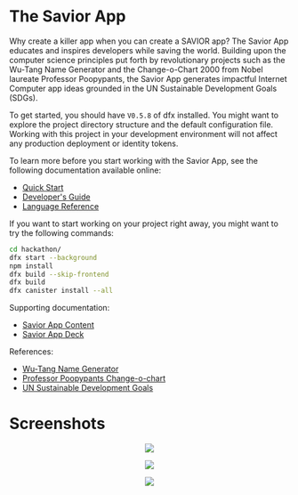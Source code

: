 # The Savior App

Why create a killer app when you can create a SAVIOR app? The Savior App educates and inspires developers while saving the world. Building upon the computer science principles put forth by revolutionary projects such as the Wu-Tang Name Generator and the Change-o-Chart 2000 from Nobel laureate Professor Poopypants, the Savior App generates impactful Internet Computer app ideas grounded in the UN Sustainable Development Goals (SDGs).

To get started, you should have `V0.5.8` of dfx installed. You might want to explore the project directory structure and the default configuration file. Working with this project in your development environment will not affect any production deployment or identity tokens.

To learn more before you start working with the Savior App, see the following documentation available online:

- [Quick Start](https://sdk.dfinity.org/developers-guide/quickstart.html)
- [Developer's Guide](https://sdk.dfinity.org/developers-guide)
- [Language Reference](https://sdk.dfinity.org/language-guide)

If you want to start working on your project right away, you might want to try the following commands:

```bash
cd hackathon/
dfx start --background
npm install
dfx build --skip-frontend
dfx build
dfx canister install --all
```

Supporting documentation:

- [Savior App Content](https://docs.google.com/document/d/1yM9cFKZsXU0uF63eZwrZ3S7Odf3Yh6Zo7Id5oIlcMNw/edit?usp=sharing)
- [Savior App Deck](https://docs.google.com/presentation/d/1pI2lzaLSfIWAit3V_PvYkuOKwZp0cshK2teAnXuPuxk/edit?usp=sharing)

References:

- [Wu-Tang Name Generator](http://www.mess.be/inickgenwuname.php)
- [Professor Poopypants Change-o-chart](https://www.scholastic.com/parents/kids-activities-and-printables/printables/reading-worksheets/whats-your-new-professor-poopypants-name.html)
- [UN Sustainable Development Goals](https://www.un.org/sustainabledevelopment/sustainable-development-goals/)

# Screenshots

<p align="center">
  <img src="https://github.com/stanleygjones/hackathon/blob/master/assets/splash.png">
</p>

<p align="center">
  <img src="https://github.com/stanleygjones/hackathon/blob/master/assets/idea.png">
</p>

<p align="center">
  <img src="https://github.com/stanleygjones/hackathon/blob/master/assets/description.png">
</p>
